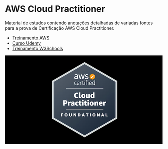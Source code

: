 # AWS Cloud Practitioner

Material de estudos contendo anotações detalhadas de variadas fontes para a prova de Certificação AWS Cloud Practitioner.

- [Treinamento AWS](https://explore.skillbuilder.aws/learn/course/external/view/elearning/134/aws-cloud-practitioner-essentials)
- [Curso Udemy](https://www.udemy.com/share/103iE63@gdoE-DBWKxYUkphLwXmyc5OmVV8omvOUStNk1DaA6doQZdSZrF6cr_dqDp6_4dww/)
- [Treinamento W3Schools](https://www.w3schools.com/aws/index.php)

![image](https://github.com/leandrobeandrade/aws-training/blob/master/aws-logo.jpg)

